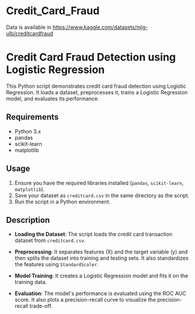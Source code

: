# Credit_Card_Fraud
Data is available in https://www.kaggle.com/datasets/mlg-ulb/creditcardfraud


# Credit Card Fraud Detection using Logistic Regression

This Python script demonstrates credit card fraud detection using Logistic Regression. It loads a dataset, preprocesses it, trains a Logistic Regression model, and evaluates its performance.

## Requirements

- Python 3.x
- pandas
- scikit-learn
- matplotlib

## Usage

1. Ensure you have the required libraries installed (`pandas`, `scikit-learn`, `matplotlib`).
2. Save your dataset as `creditcard.csv` in the same directory as the script.
3. Run the script in a Python environment.

## Description

- **Loading the Dataset**: The script loads the credit card transaction dataset from `creditcard.csv`.

- **Preprocessing**: It separates features (X) and the target variable (y) and then splits the dataset into training and testing sets. It also standardizes the features using `StandardScaler`.

- **Model Training**: It creates a Logistic Regression model and fits it on the training data.

- **Evaluation**: The model's performance is evaluated using the ROC AUC score. It also plots a precision-recall curve to visualize the precision-recall trade-off.

